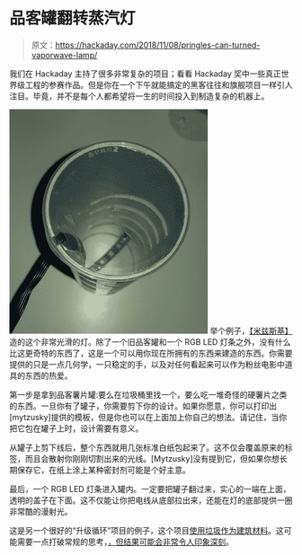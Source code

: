 # 品客罐翻转蒸汽灯

> 原文：<https://hackaday.com/2018/11/08/pringles-can-turned-vaporwave-lamp/>

我们在 Hackaday 主持了很多非常复杂的项目；看看 Hackaday 奖中一些真正世界级工程的参赛作品。但是你在一个下午就能搞定的黑客往往和旗舰项目一样引人注目。毕竟，并不是每个人都希望将一生的时间投入到制造复杂的机器上。

[![](img/848a284a65cf2a56cc6e66fc0bb1961b.png)](https://hackaday.com/wp-content/uploads/2018/11/pringles_detail.jpg) 举个例子，[【米兹斯基】](https://imgur.com/a/S6E8ZRC)造的这个非常光滑的灯。除了一个旧品客罐和一个 RGB LED 灯条之外，没有什么比这更奇特的东西了，这是一个可以用你现在所拥有的东西来建造的东西。你需要提供的只是一点几何学，一只稳定的手，以及对任何看起来可以作为粉丝电影中道具的东西的热爱。

第一步是拿到品客薯片罐:要么在垃圾桶里找一个，要么吃一堆奇怪的硬薯片之类的东西。一旦你有了罐子，你需要剪下你的设计。如果你愿意，你可以打印出[mytzusky]提供的模板，但是你也可以在上面加上你自己的想法。请记住，当你把它包在罐子上时，设计需要有意义。

从罐子上剪下线后，整个东西就用几张标准白纸包起来了。这不仅会覆盖原来的标签，而且会散射你刚刚切割出来的光线。[Mytzusky]没有提到它，但如果你想长期保存它，在纸上涂上某种密封剂可能是个好主意。

最后，一个 RGB LED 灯条进入罐内。一定要把罐子翻过来，实心的一端在上面，透明的盖子在下面。这不仅能让你把电线从底部拉出来，还能在灯的底部提供一圈非常酷的漫射光。

这是另一个很好的“升级循环”项目的例子，这个项目[使用垃圾作为建筑材料](https://hackaday.com/2018/08/28/empty-can-upcycled-into-portable-speaker/)。这可能需要一点打破常规的思考，[，但结果可能会非常令人印象深刻](https://hackaday.com/2017/06/19/an-antenna-that-really-cooks-really/)。